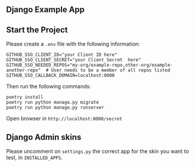 ## Django Example App

## Start the Project

Please create a `.env` file with the following information:

```dotenv
GITHUB_SSO_CLIENT_ID="your Client ID here"
GITHUB_SSO_CLIENT_SECRET="your Client Secret  here"
GITHUB_SSO_NEEDED_REPOS="my-org/example-repo,other-org/example-another-repo"  # User needs to be a member of all repos listed
GITHUB_SSO_CALLBACK_DOMAIN=localhost:8000
```

Then run the following commands:

```shell
poetry install
poetry run python manage.py migrate
poetry run python manage.py runserver
```

Open browser in `http://localhost:8000/secret`

## Django Admin skins

Please uncomment on `settings.py` the correct app for the skin you want to test, in `INSTALLED_APPS`.
